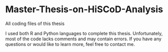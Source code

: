 # Master-Thesis-on-HiSCoD-Analysis
All coding files of this thesis

I used both R and Python languages to complete this thesis.
Unfortunately, most of the code lacks comments and may contain errors. If you have any questions or would like to learn more, feel free to contact me.


